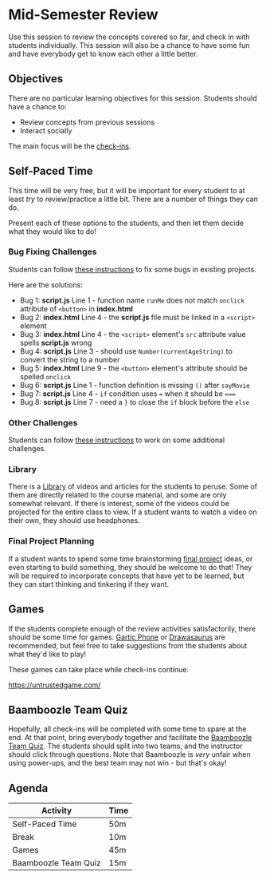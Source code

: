 # Mid-Semester Review
Use this session to review the concepts covered so far, and check in with students individually. This session will also be a chance to have some fun and have everybody get to know each other a little better.

## Objectives
There are no particular learning objectives for this session. Students should have a chance to:

- Review concepts from previous sessions
- Interact socially

The main focus will be the [check-ins](https://github.com/hytechclub/hytechclub.github.io/blob/main/CheckIns.md#check-ins).

## Self-Paced Time
This time will be very free, but it will be important for every student to at least _try_ to review/practice a little bit. There are a number of things they can do.

Present each of these options to the students, and then let them decide what they would like to do!

### Bug Fixing Challenges
Students can follow [these instructions](BugFixing.md) to fix some bugs in existing projects.

Here are the solutions:

- Bug 1: **script.js** Line 1 - function name `runMe` does not match `onclick` attribute of `<button>` in **index.html**
- Bug 2: **index.html** Line 4 - the **script.js** file must be linked in a `<script>` element
- Bug 3: **index.html** Line 4 - the `<script>` element's `src` attribute value spells **script.js** wrong
- Bug 4: **script.js** Line 3 - should use `Number(currentAgeString)` to convert the string to a number
- Bug 5: **index.html** Line 9 - the `<button>` element's attribute should be spelled `onclick`
- Bug 6: **script.js** Line 1 - function definition is missing `()` after `sayMovie` 
- Bug 7: **script.js** Line 4 - `if` condition uses `=` when it should be `===` 
- Bug 8: **script.js** Line 7 - need a `}` to close the `if` block before the `else`

### Other Challenges
Students can follow [these instructions](Challenges.md) to work on some additional challenges.

### Library
There is a [Library](Library.md) of videos and articles for the students to peruse. Some of them are directly related to the course material, and some are only somewhat relevant. If there is interest, some of the videos could be projected for the entire class to view. If a student wants to watch a video on their own, they should use headphones.

### Final Project Planning
If a student wants to spend some time brainstorming [final project](../FinalProjects/FinalProject.md) ideas, or even starting to build something, they should be welcome to do that! They will be required to incorporate concepts that have yet to be learned, but they can start thinking and tinkering if they want.

## Games
If the students complete enough of the review activities satisfactorily, there should be some time for games. [Gartic Phone](https://garticphone.com/) or [Drawasaurus](https://www.drawasaurus.org/) are recommended, but feel free to take suggestions from the students about what they'd like to play!

These games can take place while check-ins continue.

https://untrustedgame.com/

## Baamboozle Team Quiz
Hopefully, all check-ins will be completed with some time to spare at the end. At that point, bring everybody together and facilitate the [Baamboozle Team Quiz](https://www.baamboozle.com/game/1496316). The students should split into two teams, and the instructor should click through questions. Note that Baamboozle is _very_ unfair when using power-ups, and the best team may not win - but that's okay!

## Agenda

| Activity | Time |
|-|-|
| Self-Paced Time | 50m |
| Break | 10m |
| Games | 45m |
| Baamboozle Team Quiz | 15m |
